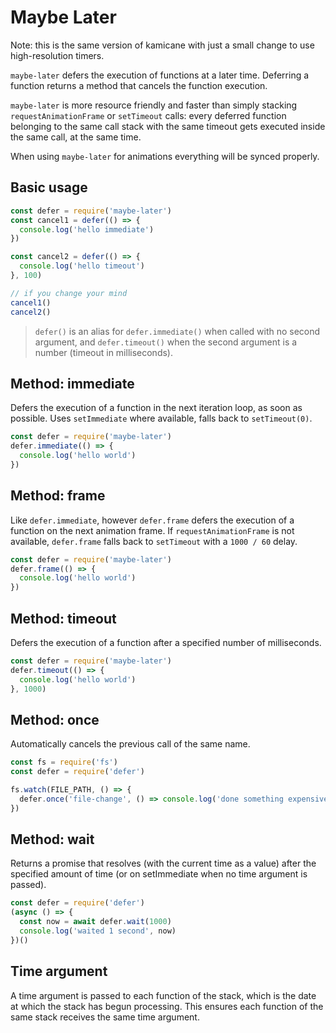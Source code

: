 # Maybe Later

Note: this is the same version of kamicane with just a small change to use high-resolution timers.

`maybe-later` defers the execution of functions at a later time.
Deferring a function returns a method that cancels the function execution.

`maybe-later` is more resource friendly and faster than simply stacking `requestAnimationFrame` or `setTimeout` calls: every deferred function belonging to the same call stack with the same timeout gets executed inside the same call, at the same time.

When using `maybe-later` for animations everything will be synced properly.

## Basic usage

```js
const defer = require('maybe-later')
const cancel1 = defer(() => {
  console.log('hello immediate')
})

const cancel2 = defer(() => {
  console.log('hello timeout')
}, 100)

// if you change your mind
cancel1()
cancel2()
```

> `defer()` is an alias for `defer.immediate()` when called with no second argument, and `defer.timeout()` when the second argument is a number (timeout in milliseconds).

## Method: immediate

Defers the execution of a function in the next iteration loop, as soon as possible.
Uses `setImmediate` where available, falls back to `setTimeout(0)`.

```js
const defer = require('maybe-later')
defer.immediate(() => {
  console.log('hello world')
})
```

## Method: frame

Like `defer.immediate`, however `defer.frame` defers the execution of a function on the next animation frame.
If `requestAnimationFrame` is not available, `defer.frame` falls back to `setTimeout` with a `1000 / 60` delay.

```js
const defer = require('maybe-later')
defer.frame(() => {
  console.log('hello world')
})
```

## Method: timeout

Defers the execution of a function after a specified number of milliseconds.

```js
const defer = require('maybe-later')
defer.timeout(() => {
  console.log('hello world')
}, 1000)
```

## Method: once

Automatically cancels the previous call of the same name.

```js
const fs = require('fs')
const defer = require('defer')

fs.watch(FILE_PATH, () => {
  defer.once('file-change', () => console.log('done something expensive'), 1000)
})
```

## Method: wait

Returns a promise that resolves (with the current time as a value) after the specified amount of time (or on setImmediate when no time argument is passed).

```js
const defer = require('defer')
(async () => {
  const now = await defer.wait(1000)
  console.log('waited 1 second', now)
})()
```

## Time argument

A time argument is passed to each function of the stack, which is the date at which the stack has begun processing.
This ensures each function of the same stack receives the same time argument.